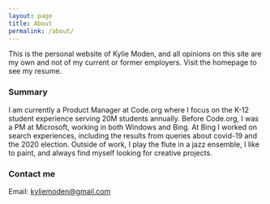 ```yaml
---
layout: page
title: About
permalink: /about/
---
```


This is the personal website of Kylie Moden, and all opinions on this site are my own and not of my current or former employers. Visit the homepage to see my resume.

### Summary

I am currently a Product Manager at Code.org where I focus on the K-12 student experience serving 20M students annually. Before Code.org, I was a PM at Microsoft, working in both Windows and Bing. At Bing I worked on search experiences, including the results from queries about covid-19 and the 2020 election. Outside of work, I play the flute in a jazz ensemble, I like to paint, and always find myself looking for creative projects. 

### Contact me

Email: [kyliemoden@gmail.com](mailto:kyliemoden@gmail.com)
